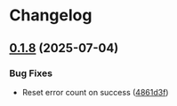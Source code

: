 # Changelog

## [0.1.8](https://github.com/openfoodfacts/openfoodfacts-query/compare/v0.1.7...v0.1.8) (2025-07-04)


### Bug Fixes

* Reset error count on success ([4861d3f](https://github.com/openfoodfacts/openfoodfacts-query/commit/4861d3fed596eaf178fd127abeba786e4ff9c9a2))
